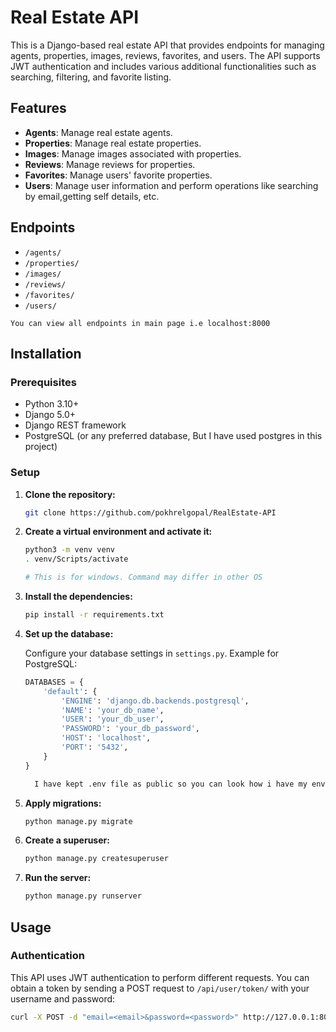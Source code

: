 # Real Estate API

This is a Django-based real estate API that provides endpoints for managing agents, properties, images, reviews, favorites, and users. The API supports JWT authentication and includes various additional functionalities such as searching, filtering, and favorite listing.

## Features

- **Agents**: Manage real estate agents.
- **Properties**: Manage real estate properties.
- **Images**: Manage images associated with properties.
- **Reviews**: Manage reviews for properties.
- **Favorites**: Manage users' favorite properties.
- **Users**: Manage user information and perform operations like searching by email,getting self details, etc.

## Endpoints

- `/agents/`
- `/properties/`
- `/images/`
- `/reviews/`
- `/favorites/`
- `/users/`

```
You can view all endpoints in main page i.e localhost:8000
```

## Installation

### Prerequisites

- Python 3.10+
- Django 5.0+
- Django REST framework
- PostgreSQL (or any preferred database, But I have used postgres in this project)

### Setup

1. **Clone the repository:**

   ```bash
   git clone https://github.com/pokhrelgopal/RealEstate-API
   ```

2. **Create a virtual environment and activate it:**

   ```bash
   python3 -m venv venv
   . venv/Scripts/activate

   # This is for windows. Command may differ in other OS
   ```

3. **Install the dependencies:**

   ```bash
   pip install -r requirements.txt
   ```

4. **Set up the database:**

   Configure your database settings in `settings.py`. Example for PostgreSQL:

   ```python
   DATABASES = {
       'default': {
           'ENGINE': 'django.db.backends.postgresql',
           'NAME': 'your_db_name',
           'USER': 'your_db_user',
           'PASSWORD': 'your_db_password',
           'HOST': 'localhost',
           'PORT': '5432',
       }
   }
   ```

   ```bash
     I have kept .env file as public so you can look how i have my environment variables
   ```

5. **Apply migrations:**

   ```bash
   python manage.py migrate
   ```

6. **Create a superuser:**

   ```bash
   python manage.py createsuperuser
   ```

7. **Run the server:**

   ```bash
   python manage.py runserver
   ```

## Usage

### Authentication

This API uses JWT authentication to perform different requests. You can obtain a token by sending a POST request to `/api/user/token/` with your username and password:

```bash
curl -X POST -d "email=<email>&password=<password>" http://127.0.0.1:8000/api/v1/user/token/
```
